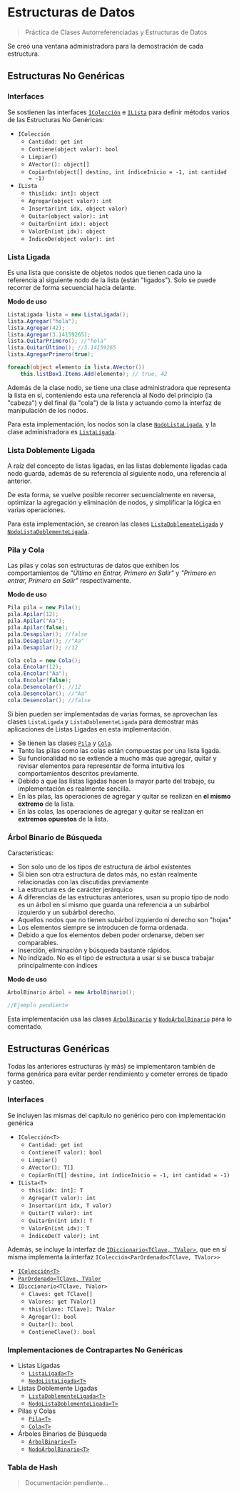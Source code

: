 # Estructuras de Datos
> Práctica de Clases Autorreferenciadas y Estructuras de Datos

Se creó una ventana administradora para la demostración de cada estructura.

## Estructuras No Genéricas
### Interfaces
Se sostienen las interfaces [`IColección`](/Estructuras/No%20Genéricas/IColección.cs) e [`ILista`](/Estructuras/No%20Genéricas/IColección.cs) para definir métodos varios de las Estructuras No Genéricas:
* `IColección`
  * `Cantidad: get int`
  * `Contiene(object valor): bool`
  * `Limpiar()`
  * `AVector(): object[]`
  * `CopiarEn(object[] destino, int índiceInicio = -1, int cantidad = -1)`
* `ILista`
  * `this[idx: int]: object`
  * `Agregar(object valor): int`
  * `Insertar(int idx, object valor)`
  * `Quitar(object valor): int`
  * `QuitarEn(int idx): object`
  * `ValorEn(int idx): object`
  * `ÍndiceDe(object valor): int`

### Lista Ligada
Es una lista que consiste de objetos nodos que tienen cada uno la referencia al siguiente nodo de la lista (están "ligados"). Solo se puede recorrer de forma secuencial hacia delante.

**Modo de uso**
```cs
ListaLigada lista = new ListaLigada();
lista.Agregar("hola");
lista.Agregar(42);
lista.Agregar(3.14159265);
lista.QuitarPrimero(); //"hola"
lista.QuitarÚltimo(); //3.14159265
lista.AgregarPrimero(true);

foreach(object elemento in lista.AVector())
	this.listBox1.Items.Add(elemento); // true, 42
```

Además de la clase nodo, se tiene una clase administradora que representa la lista en sí, conteniendo esta una referencia al Nodo del principio (la "cabeza") y del final (la "cola") de la lista y actuando como la interfaz de manipulación de los nodos.

Para esta implementación, los nodos son la clase [`NodoListaLigada`](/Estructuras/No%20Genéricas/Lista%20Ligada/NodoListaLigada.cs),
y la clase administradora es [`ListaLigada`](/Estructuras/No%20Genéricas/Lista%20Ligada/ListaLigada.cs).

### Lista Doblemente Ligada
A raíz del concepto de listas ligadas, en las listas doblemente ligadas cada nodo guarda, además de su referencia al siguiente nodo, una referencia al anterior.

De esta forma, se vuelve posible recorrer secuencialmente en reversa, optimizar la agregación y eliminación de nodos, y simplificar la lógica en varias operaciones.

Para esta implementación, se crearon las clases [`ListaDoblementeLigada`](/Estructuras/No%20Genéricas/Lista%20Ligada/ListaDoblementeLigada/ListaDoblementeLigada.cs) y [`NodoListaDoblementeLigada`](/Estructuras/No%20Genéricas/Lista%20Ligada/ListaDoblementeLigada/NodoListaDoblementeLigada.cs).

### Pila y Cola
Las pilas y colas son estructuras de datos que exhiben los comportamientos de _"Último en Entrar, Primero en Salir"_ y _"Primero en entrar, Primero en Salir"_ respectivamente.

**Modo de uso**
```cs
Pila pila = new Pila();
pila.Apilar(12);
pila.Apilar("Aa");
pila.Apilar(false);
pila.Desapilar(); //false
pila.Desapilar(); //"Aa"
pila.Desapilar(); //12

Cola cola = new Cola();
cola.Encolar(12);
cola.Encolar("Aa");
cola.Encolar(false);
cola.Desencolar(); //12
cola.Desencolar(); //"Aa"
cola.Desencolar(); //false
```

Si bien pueden ser implementadas de varias formas, se aprovechan las clases `ListaLigada` y `ListaDoblementeLigada` para demostrar más aplicaciones de Listas Ligadas en esta implementación.
* Se tienen las clases [`Pila`](/Estructuras/No%20Genéricas/General/Pila.cs) y [`Cola`](/Estructuras/No%20Genéricas/General/Pila.cs).
* Tanto las pilas como las colas están compuestas por una lista ligada.
* Su funcionalidad no se extiende a mucho más que agregar, quitar y revisar elementos para representar de forma intuitiva los comportamientos descritos previamente.
* Debido a que las listas ligadas hacen la mayor parte del trabajo, su implementación es realmente sencilla.
* En las pilas, las operaciones de agregar y quitar se realizan en **el mismo extremo** de la lista.
* En las colas, las operaciones de agregar y quitar se realizan en **extremos opuestos** de la lista.

### Árbol Binario de Búsqueda
Características:
* Son solo uno de los tipos de estructura de árbol existentes
* Si bien son otra estructura de datos más, no están realmente relacionadas con las discutidas previamente
* La estructura es de carácter jerárquico
* A diferencias de las estructuras anteriores, usan su propio tipo de nodo es un árbol en sí mismo que guarda una referencia a un subárbol izquierdo y un subárbol derecho.
* Aquellos nodos que no tienen subárbol izquierdo ni derecho son "hojas"
* Los elementos siempre se introducen de forma ordenada.
* Debido a que los elementos deben poder ordenarse, deben ser comparables.
* Inserción, eliminación y búsqueda bastante rápidos.
* No indizado. No es el tipo de estructura a usar si se busca trabajar principalmente con índices

**Modo de uso**
```cs
ÁrbolBinario árbol = new ÁrbolBinario();

//Ejemplo pendiente
```

Esta implementación usa las clases [`ÁrbolBinario`](/Estructuras/No%20Genéricas/Árbol%20Binario/ÁrbolBinario.cs) y [`NodoÁrbolBinario`](/Estructuras/No%20Genéricas/Árbol%20Binario/NodoÁrbolBinario.cs) para lo comentado.

## Estructuras Genéricas
Todas las anteriores estructuras (y más) se implementaron también de forma genérica para evitar perder rendimiento y cometer errores de tipado y casteo.

### Interfaces
Se incluyen las mismas del capítulo no genérico pero con implementación genérica
* `IColección<T>`
  * `Cantidad: get int`
  * `Contiene(T valor): bool`
  * `Limpiar()`
  * `AVector(): T[]`
  * `CopiarEn(T[] destino, int índiceInicio = -1, int cantidad = -1)`
* `ILista<T>`
  * `this[idx: int]: T`
  * `Agregar(T valor): int`
  * `Insertar(int idx, T valor)`
  * `Quitar(T valor): int`
  * `QuitarEn(int idx): T`
  * `ValorEn(int idx): T`
  * `ÍndiceDe(T valor): int`

Además, se incluye la interfaz de [`IDiccionario<TClave, TValor>`](/Estructuras/Genéricas/Interfaces/IDiccionario.cs), que en sí misma implementa la interfaz `IColección<ParOrdenado<TClave, TValor>>`
* [`IColección<T>`](/Estructuras/Genéricas/Interfaces/IColección.cs)
* [`ParOrdenado<TClave, TValor`](/Estructuras/Genéricas/ParOrdenado.cs)
* `IDiccionario<TClave, TValor>`
  * `Claves: get TClave[]`
  * `Valores: get TValor[]`
  * `this[clave: TClave]: TValor`
  * `Agregar(): bool`
  * `Quitar(): bool`
  * `ContieneClave(): bool`

### Implementaciones de Contrapartes No Genéricas
* Listas Ligadas
  * [`ListaLigada<T>`](/Estructuras/Genéricas/Lista%20Ligada/ListaLigada.cs)
  * [`NodoListaLigada<T>`](/Estructuras/Genéricas/Lista%20Ligada/NodoListaLigada.cs)
* Listas Doblemente Ligadas
  * [`ListaDoblementeLigada<T>`](/Estructuras/Genéricas/Lista%20Ligada/ListaDoblementeLigada/ListaDoblementeLigada.cs)
  * [`NodoListaDoblementeLigada<T>`](/Estructuras/Genéricas/Lista%20Ligada/ListaDoblementeLigada/NodoListaDoblementeLigada.cs)
* Pilas y Colas
  * [`Pila<T>`](/Estructuras/Genéricas/General/Pila.cs)
  * [`Cola<T>`](/Estructuras/Genéricas/General/Pila.cs)
* Árboles Binarios de Búsqueda
  * [`ÁrbolBinario<T>`](/Estructuras/Genéricas/Árbol%20Binario/ÁrbolBinario.cs)
  * [`NodoÁrbolBinario<T>`](/Estructuras/Genéricas/Árbol%20Binario/NodoÁrbolBinario.cs)

 ### Tabla de Hash
> Documentación pendiente...
